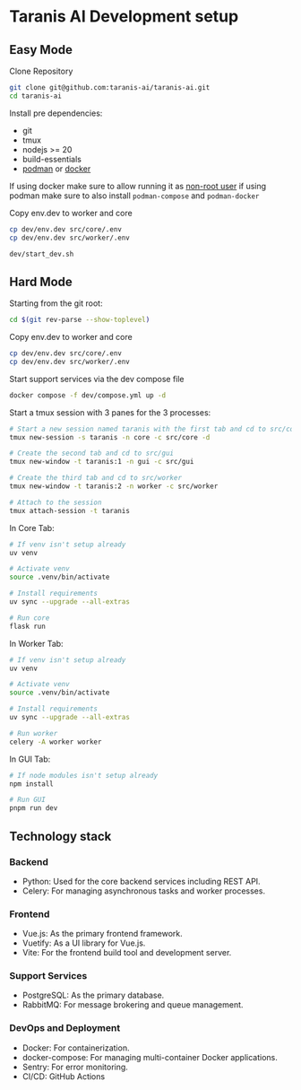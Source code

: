 # Taranis AI Development setup

## Easy Mode

Clone Repository

```bash
git clone git@github.com:taranis-ai/taranis-ai.git
cd taranis-ai
```

Install pre dependencies:

* git
* tmux
* nodejs >= 20
* build-essentials
* [podman](https://podman.io/docs/installation) or [docker](https://docs.docker.com/engine/install/)

If using docker make sure to allow running it as [non-root user](https://docs.docker.com/engine/install/linux-postinstall/)
if using podman make sure to also install `podman-compose` and `podman-docker`

Copy env.dev to worker and core

```bash
cp dev/env.dev src/core/.env
cp dev/env.dev src/worker/.env
```

```bash
dev/start_dev.sh
```

## Hard Mode

Starting from the git root:

```bash
cd $(git rev-parse --show-toplevel)
```

Copy env.dev to worker and core

```bash
cp dev/env.dev src/core/.env
cp dev/env.dev src/worker/.env
```

Start support services via the dev compose file

```bash
docker compose -f dev/compose.yml up -d
```

Start a tmux session with 3 panes for the 3 processes:

```bash
# Start a new session named taranis with the first tab and cd to src/core
tmux new-session -s taranis -n core -c src/core -d

# Create the second tab and cd to src/gui
tmux new-window -t taranis:1 -n gui -c src/gui

# Create the third tab and cd to src/worker
tmux new-window -t taranis:2 -n worker -c src/worker

# Attach to the session
tmux attach-session -t taranis
```

In Core Tab:

```bash
# If venv isn't setup already
uv venv

# Activate venv
source .venv/bin/activate

# Install requirements
uv sync --upgrade --all-extras

# Run core
flask run
```

In Worker Tab:

```bash
# If venv isn't setup already
uv venv

# Activate venv
source .venv/bin/activate

# Install requirements
uv sync --upgrade --all-extras

# Run worker
celery -A worker worker
```

In GUI Tab:

```bash
# If node modules isn't setup already
npm install

# Run GUI
pnpm run dev
```

## Technology stack

### Backend

* Python: Used for the core backend services including REST API.
* Celery: For managing asynchronous tasks and worker processes.

### Frontend

* Vue.js: As the primary frontend framework.
* Vuetify: As a UI library for Vue.js.
* Vite: For the frontend build tool and development server.

### Support Services

* PostgreSQL: As the primary database.
* RabbitMQ: For message brokering and queue management.

### DevOps and Deployment

* Docker: For containerization.
* docker-compose: For managing multi-container Docker applications.
* Sentry: For error monitoring.
* CI/CD: GitHub Actions
